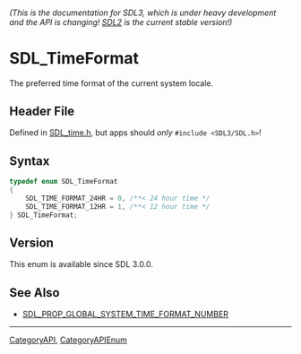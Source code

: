 ###### (This is the documentation for SDL3, which is under heavy development and the API is changing! [SDL2](https://wiki.libsdl.org/SDL2/) is the current stable version!)
# SDL_TimeFormat

The preferred time format of the current system locale.

## Header File

Defined in [SDL_time.h](https://github.com/libsdl-org/SDL/blob/main/include/SDL3/SDL_time.h), but apps should _only_ `#include <SDL3/SDL.h>`!

## Syntax

```c
typedef enum SDL_TimeFormat
{
    SDL_TIME_FORMAT_24HR = 0, /**< 24 hour time */
    SDL_TIME_FORMAT_12HR = 1, /**< 12 hour time */
} SDL_TimeFormat;
```

## Version

This enum is available since SDL 3.0.0.

## See Also

* [SDL_PROP_GLOBAL_SYSTEM_TIME_FORMAT_NUMBER](SDL_PROP_GLOBAL_SYSTEM_TIME_FORMAT_NUMBER)

----
[CategoryAPI](CategoryAPI), [CategoryAPIEnum](CategoryAPIEnum)

